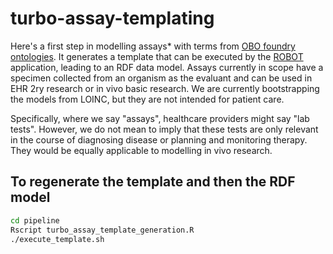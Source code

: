 # turbo-assay-templating
Here's a first step in modelling assays* with terms from [OBO foundry ontologies](http://www.obofoundry.org/). It generates a template that can be executed by the [ROBOT](http://robot.obolibrary.org/) application, leading to an RDF data model. Assays currently in scope have a specimen collected from an organism as the evaluant and can be used in EHR 2ry research or in vivo basic research. We are currently bootstrapping the models from LOINC, but they are not intended for patient care.

Specifically, where we say "assays", healthcare providers might say "lab tests". However, we do not mean to imply that these tests are only relevant in the course of diagnosing disease or planning and monitoring therapy. They would be equally applicable to modelling in vivo research.

## To regenerate the template and then the RDF model

```Bash
cd pipeline
Rscript turbo_assay_template_generation.R
./execute_template.sh
```
